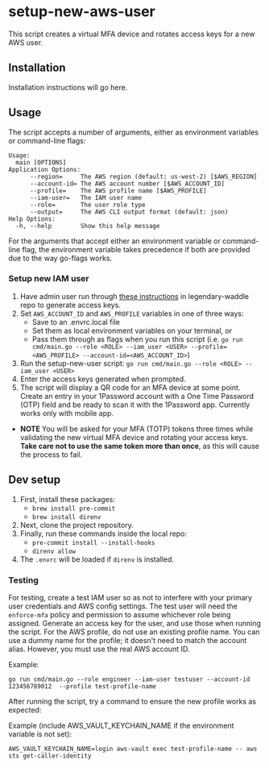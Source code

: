 # setup-new-aws-user

This script creates a virtual MFA device and rotates access keys for a new AWS user.

## Installation

Installation instructions will go here.

## Usage

The script accepts a number of arguments, either as environment variables or
command-line flags:

    Usage:
      main [OPTIONS]
    Application Options:
          --region=     The AWS region (default: us-west-2) [$AWS_REGION]
          --account-id= The AWS account number [$AWS_ACCOUNT_ID]
          --profile=    The AWS profile name [$AWS_PROFILE]
          --iam-user=   The IAM user name
          --role=       The user role type
          --output=     The AWS CLI output format (default: json)
    Help Options:
      -h, --help        Show this help message

For the arguments that accept either an environment variable or command-line
flag, the environment variable takes precedence if both are provided due to the
way go-flags works.

### Setup new IAM user

1. Have admin user run through
[these instructions](https://github.com/trussworks/legendary-waddle/blob/master/docs/how-to/setup-new-user.md#existing-admin-user-does-this)
in legendary-waddle repo to generate access keys.
1. Set `AWS_ACCOUNT_ID` and `AWS_PROFILE` variables in one of three ways:
    - Save to an .envrc.local file
    - Set them as local environment variables on your terminal, or
    - Pass them through as flags when you run this script
    (i.e.
    `go run cmd/main.go --role <ROLE> --iam_user <USER> --profile=<AWS_PROFILE> --account-id=<AWS_ACCOUNT_ID>`)
1. Run the setup-new-user script: `go run cmd/main.go --role <ROLE> --iam_user <USER>`
1. Enter the access keys generated when prompted.
1. The script will display a QR code for an MFA device at some point.
Create an entry in your 1Password account with a One Time Password (OTP)
field and be ready to scan it with the 1Password app.
Currently works only with mobile app.

- **NOTE** You will be asked for your MFA (TOTP) tokens three times while
validating the new virtual MFA device and rotating your access keys.
**Take care not to use the same token
more than once**, as this will cause the process to fail.

## Dev setup

1. First, install these packages:
   - `brew install pre-commit`
   - `brew install direnv`
1. Next, clone the project repository.
1. Finally, run these commands inside the local repo:
   - `pre-commit install --install-hooks`
   - `direnv allow`
1. The `.envrc` will be loaded if `direnv` is installed.

### Testing

For testing, create a test IAM user so as not to interfere with your primary
user credentials and AWS config settings. The test user will need the
`enforce-mfa` policy and permission to assume whichever role being assigned.
Generate an access key for the user, and use those when running the script. For
the AWS profile, do not use an existing profile name. You can use a dummy name
for the profile; it doesn't need to match the account alias. However, you must
use the real AWS account ID.

Example:

    go run cmd/main.go --role engineer --iam-user testuser --account-id 123456789012  --profile test-profile-name

After running the script, try a command to ensure the new profile works as
expected:

Example (include AWS_VAULT_KEYCHAIN_NAME if the environment variable is not
set):

    AWS_VAULT_KEYCHAIN_NAME=login aws-vault exec test-profile-name -- aws sts get-caller-identity
